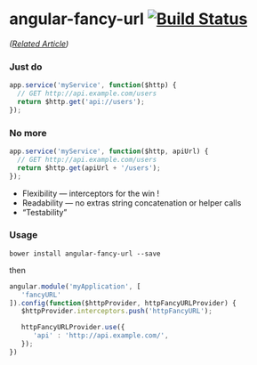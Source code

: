 # angular-fancy-url [![Build Status](https://travis-ci.org/squareteam/angular-fancy-url.svg?branch=master)](https://travis-ci.org/squareteam/angular-fancy-url)


*([Related Article](https://medium.com/french-make-beautiful/angular-fancy-configuration-tip-7210cde2b25f))*


### Just do

```js
app.service('myService', function($http) {
  // GET http://api.example.com/users
  return $http.get('api://users');
});
```

### No more

```js
app.service('myService', function($http, apiUrl) {
  // GET http://api.example.com/users
  return $http.get(apiUrl + '/users');
});
```

- Flexibility — interceptors for the win !
- Readability — no extras string concatenation or helper calls
- “Testability”


### Usage

```
bower install angular-fancy-url --save
```


then

```js
angular.module('myApplication', [
   'fancyURL'
]).config(function($httpProvider, httpFancyURLProvider) {
   $httpProvider.interceptors.push('httpFancyURL');

   httpFancyURLProvider.use({
      'api' : 'http://api.example.com/',
   });
})
```

